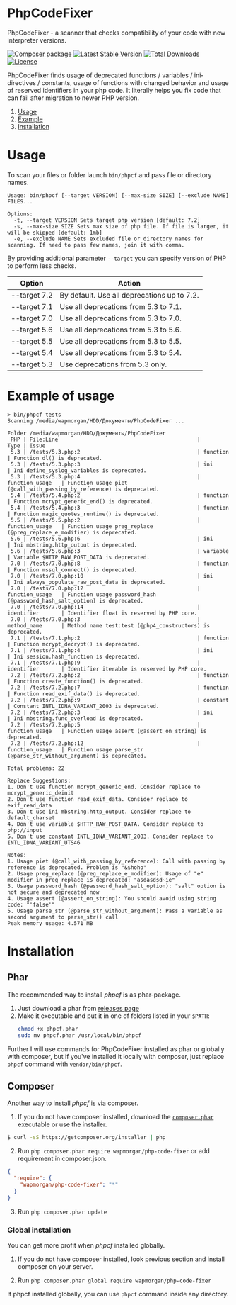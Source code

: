 # PhpCodeFixer

PhpCodeFixer - a scanner that checks compatibility of your code with new interpreter versions.

[![Composer package](http://composer.network/badge/wapmorgan/php-code-fixer)](https://packagist.org/packages/wapmorgan/php-code-fixer) [![Latest Stable Version](https://poser.pugx.org/wapmorgan/php-code-fixer/v/stable)](https://packagist.org/packages/wapmorgan/php-code-fixer) [![Total Downloads](https://poser.pugx.org/wapmorgan/php-code-fixer/downloads)](https://packagist.org/packages/wapmorgan/php-code-fixer) [![License](https://poser.pugx.org/wapmorgan/php-code-fixer/license)](https://packagist.org/packages/wapmorgan/php-code-fixer)

PhpCodeFixer finds usage of deprecated functions / variables / ini-directives / constants, usage of functions with changed behavior and usage of reserved identifiers in your php code. It literally helps you fix code that can fail after migration to newer PHP version.

1. [Usage](#usage)
2. [Example](#example)
3. [Installation](#installation)

# Usage
To scan your files or folder launch `bin/phpcf` and pass file or directory names.

```
Usage: bin/phpcf [--target VERSION] [--max-size SIZE] [--exclude NAME] FILES...

Options:
  -t, --target VERSION Sets target php version [default: 7.2]
  -s, --max-size SIZE Sets max size of php file. If file is larger, it will be skipped [default: 1mb]
  -e, --exclude NAME Sets excluded file or directory names for scanning. If need to pass few names, join it with comma.
```

By providing additional parameter `--target` you can specify version of PHP to perform less checks.

| Option       | Action                                      |
|--------------|---------------------------------------------|
| --target 7.2 | By default. Use all deprecations up to 7.2. |
| --target 7.1 | Use all deprecations from 5.3 to 7.1.       |
| --target 7.0 | Use all deprecations from 5.3 to 7.0.       |
| --target 5.6 | Use all deprecations from 5.3 to 5.6.       |
| --target 5.5 | Use all deprecations from 5.3 to 5.5.       |
| --target 5.4 | Use all deprecations from 5.3 to 5.4.       |
| --target 5.3 | Use deprecations from 5.3 only.             |

# Example of usage
```
> bin/phpcf tests
Scanning /media/wapmorgan/HDD/Документы/PhpCodeFixer ...

Folder /media/wapmorgan/HDD/Документы/PhpCodeFixer
 PHP | File:Line                                            |             Type | Issue
 5.3 | /tests/5.3.php:2                                     | function         | Function dl() is deprecated. 
 5.3 | /tests/5.3.php:3                                     | ini              | Ini define_syslog_variables is deprecated. 
 5.3 | /tests/5.3.php:4                                     | function_usage   | Function usage piet (@call_with_passing_by_reference) is deprecated. 
 5.4 | /tests/5.4.php:2                                     | function         | Function mcrypt_generic_end() is deprecated. 
 5.4 | /tests/5.4.php:3                                     | function         | Function magic_quotes_runtime() is deprecated. 
 5.5 | /tests/5.5.php:2                                     | function_usage   | Function usage preg_replace (@preg_replace_e_modifier) is deprecated. 
 5.6 | /tests/5.6.php:6                                     | ini              | Ini mbstring.http_output is deprecated. 
 5.6 | /tests/5.6.php:3                                     | variable         | Variable $HTTP_RAW_POST_DATA is deprecated. 
 7.0 | /tests/7.0.php:8                                     | function         | Function mssql_connect() is deprecated. 
 7.0 | /tests/7.0.php:10                                    | ini              | Ini always_populate_raw_post_data is deprecated. 
 7.0 | /tests/7.0.php:12                                    | function_usage   | Function usage password_hash (@password_hash_salt_option) is deprecated. 
 7.0 | /tests/7.0.php:14                                    | identifier       | Identifier float is reserved by PHP core. 
 7.0 | /tests/7.0.php:3                                     | method_name      | Method name test:test (@php4_constructors) is deprecated. 
 7.1 | /tests/7.1.php:2                                     | function         | Function mcrypt_decrypt() is deprecated. 
 7.1 | /tests/7.1.php:4                                     | ini              | Ini session.hash_function is deprecated. 
 7.1 | /tests/7.1.php:9                                     | identifier       | Identifier iterable is reserved by PHP core. 
 7.2 | /tests/7.2.php:2                                     | function         | Function create_function() is deprecated. 
 7.2 | /tests/7.2.php:7                                     | function         | Function read_exif_data() is deprecated. 
 7.2 | /tests/7.2.php:9                                     | constant         | Constant INTL_IDNA_VARIANT_2003 is deprecated. 
 7.2 | /tests/7.2.php:3                                     | ini              | Ini mbstring.func_overload is deprecated. 
 7.2 | /tests/7.2.php:5                                     | function_usage   | Function usage assert (@assert_on_string) is deprecated. 
 7.2 | /tests/7.2.php:12                                    | function_usage   | Function usage parse_str (@parse_str_without_argument) is deprecated. 

Total problems: 22

Replace Suggestions:
1. Don't use function mcrypt_generic_end. Consider replace to mcrypt_generic_deinit
2. Don't use function read_exif_data. Consider replace to exif_read_data
3. Don't use ini mbstring.http_output. Consider replace to default_charset
4. Don't use variable $HTTP_RAW_POST_DATA. Consider replace to php://input
5. Don't use constant INTL_IDNA_VARIANT_2003. Consider replace to INTL_IDNA_VARIANT_UTS46

Notes:
1. Usage piet (@call_with_passing_by_reference): Call with passing by reference is deprecated. Problem is "&$hoho"
2. Usage preg_replace (@preg_replace_e_modifier): Usage of "e" modifier in preg_replace is deprecated: "asdasdsd~ie"
3. Usage password_hash (@password_hash_salt_option): "salt" option is not secure and deprecated now
4. Usage assert (@assert_on_string): You should avoid using string code: "'false'"
5. Usage parse_str (@parse_str_without_argument): Pass a variable as second argument to parse_str() call
Peak memory usage: 4.571 MB
```

# Installation

## Phar
The recommended way to install _phpcf_ is as phar-package.

1. Just download a phar from [releases page](https://github.com/wapmorgan/PhpCodeFixer/releases)
2. Make it executable and put it in one of folders listed in your `$PATH`:
    ```sh
    chmod +x phpcf.phar
    sudo mv phpcf.phar /usr/local/bin/phpcf
    ```

Further I will use commands for PhpCodeFixer installed as phar or globally with composer, but if you've installed it locally with composer, just replace `phpcf` command with `vendor/bin/phpcf`.

## Composer
Another way to install _phpcf_ is via composer.

1. If you do not have composer installed, download the [`composer.phar`](https://getcomposer.org/composer.phar) executable or use the installer.

  ```sh
  $ curl -sS https://getcomposer.org/installer | php
  ```

2. Run `php composer.phar require wapmorgan/php-code-fixer` or add requirement in composer.json.

  ```json
  {
    "require": {
      "wapmorgan/php-code-fixer": "*"
    }
  }
  ```

3. Run `php composer.phar update`

### Global installation
You can get more profit when _phpcf_ installed globally.

1. If you do not have composer installed, look previous section and install composer on your server.

2. Run `php composer.phar global require wapmorgan/php-code-fixer`

If phpcf installed globally, you can use `phpcf` command inside any directory.
